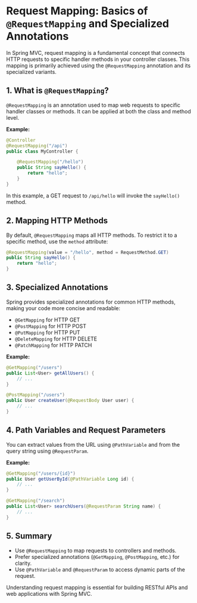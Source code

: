 # Request Mapping: Basics of `@RequestMapping` and Specialized Annotations

In Spring MVC, request mapping is a fundamental concept that connects HTTP requests to specific handler methods in your controller classes. This mapping is primarily achieved using the `@RequestMapping` annotation and its specialized variants.

## 1. What is `@RequestMapping`?

`@RequestMapping` is an annotation used to map web requests to specific handler classes or methods. It can be applied at both the class and method level.

**Example:**

```java
@Controller
@RequestMapping("/api")
public class MyController {

    @RequestMapping("/hello")
    public String sayHello() {
        return "hello";
    }
}
```

In this example, a GET request to `/api/hello` will invoke the `sayHello()` method.

## 2. Mapping HTTP Methods

By default, `@RequestMapping` maps all HTTP methods. To restrict it to a specific method, use the `method` attribute:

```java
@RequestMapping(value = "/hello", method = RequestMethod.GET)
public String sayHello() {
    return "hello";
}
```

## 3. Specialized Annotations

Spring provides specialized annotations for common HTTP methods, making your code more concise and readable:

- `@GetMapping` for HTTP GET
- `@PostMapping` for HTTP POST
- `@PutMapping` for HTTP PUT
- `@DeleteMapping` for HTTP DELETE
- `@PatchMapping` for HTTP PATCH

**Example:**

```java
@GetMapping("/users")
public List<User> getAllUsers() {
    // ...
}

@PostMapping("/users")
public User createUser(@RequestBody User user) {
    // ...
}
```

## 4. Path Variables and Request Parameters

You can extract values from the URL using `@PathVariable` and from the query string using `@RequestParam`.

**Example:**

```java
@GetMapping("/users/{id}")
public User getUserById(@PathVariable Long id) {
    // ...
}

@GetMapping("/search")
public List<User> searchUsers(@RequestParam String name) {
    // ...
}
```

## 5. Summary

- Use `@RequestMapping` to map requests to controllers and methods.
- Prefer specialized annotations (`@GetMapping`, `@PostMapping`, etc.) for clarity.
- Use `@PathVariable` and `@RequestParam` to access dynamic parts of the request.

Understanding request mapping is essential for building RESTful APIs and web applications with Spring MVC.
